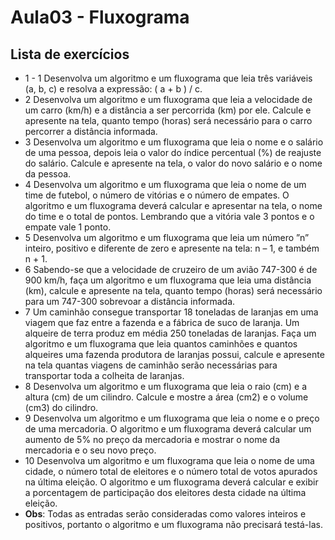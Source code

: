 # Aula03 - Fluxograma

## Lista de exercícios
- 1 - 1 Desenvolva um algoritmo e um fluxograma que leia três variáveis (a, b, c) e resolva a expressão: ( a + b ) / c.
- 2 Desenvolva um algoritmo e um fluxograma que leia a velocidade de um carro (km/h) e a distância a ser percorrida (km) por ele. Calcule e apresente na tela, quanto tempo (horas) será necessário para o carro percorrer a distância informada.
- 3 Desenvolva um algoritmo e um fluxograma que leia o nome e o salário de uma pessoa, depois leia o valor do índice percentual (%) de reajuste do salário. Calcule e apresente na tela, o valor do novo salário e o nome da pessoa.
- 4 Desenvolva um algoritmo e um fluxograma que leia o nome de um time de futebol, o número de vitórias e o número de empates. O algoritmo e um fluxograma deverá calcular e apresentar na tela, o nome do time e o total de pontos. Lembrando que a vitória vale 3 pontos e o empate vale 1 ponto.
- 5 Desenvolva um algoritmo e um fluxograma que leia um número ”n” inteiro, positivo e diferente de zero e apresente na tela: n – 1, e também n + 1.
- 6 Sabendo-se que a velocidade de cruzeiro de um avião 747-300 é de 900 km/h, faça um algoritmo e um fluxograma que leia uma distância (km), calcule e apresente na tela, quanto tempo (horas) será necessário para um 747-300 sobrevoar a distância informada.
- 7 Um caminhão consegue transportar 18 toneladas de laranjas em uma viagem que faz entre a fazenda e a fábrica de suco de laranja. Um alqueire de terra produz em média 250 toneladas de laranjas. Faça um algoritmo e um fluxograma que leia quantos caminhões e quantos alqueires uma fazenda produtora de laranjas possui, calcule e apresente na tela quantas viagens de caminhão serão necessárias para transportar toda a colheita de laranjas.
- 8 Desenvolva um algoritmo e um fluxograma que leia o raio (cm) e a altura (cm) de um cilindro. Calcule e mostre a área (cm2) e o volume (cm3) do cilindro.
- 9 Desenvolva um algoritmo e um fluxograma que leia o nome e o preço de uma mercadoria. O algoritmo e um fluxograma deverá calcular um aumento de 5% no preço da mercadoria e mostrar o nome da mercadoria e o seu novo preço.
- 10 Desenvolva um algoritmo e um fluxograma que leia o nome de uma cidade, o número total de eleitores e o número total de votos apurados na última eleição. O algoritmo e um fluxograma deverá calcular e exibir a porcentagem de participação dos eleitores desta cidade na última eleição.
- **Obs**: Todas as entradas serão consideradas como valores inteiros e positivos, portanto o algoritmo e um fluxograma não precisará testá-las.